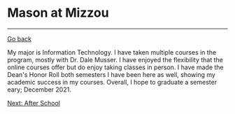 # Mason at Mizzou
---
[Go back](README.md)

My major is Information Technology. I have taken multiple courses in the program, mostly with Dr. Dale Musser. I have enjoyed the flexibility that the online courses offer but do enjoy taking classes in person. I have made the Dean's Honor Roll both semesters I have been here as well, showing my academic success in my courses. Overall, I hope to graduate a semester eary; December 2021.

[Next: After School](AfterSchool.md)
